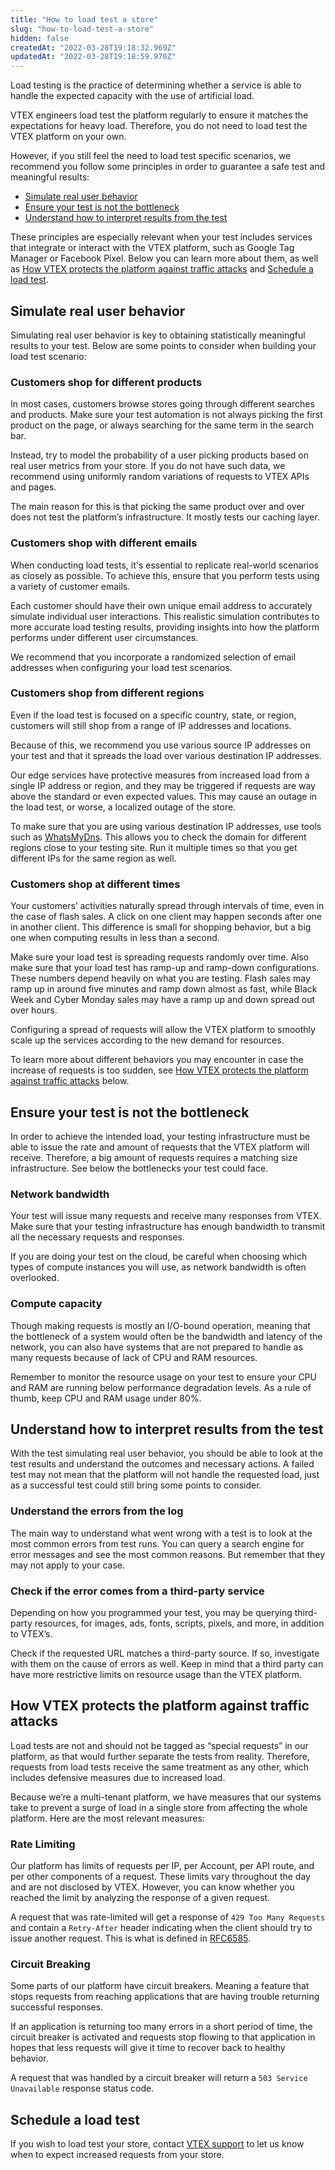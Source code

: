 ```yaml
---
title: "How to load test a store"
slug: "how-to-load-test-a-store"
hidden: false
createdAt: "2022-03-28T19:18:32.969Z"
updatedAt: "2022-03-28T19:18:59.970Z"
---
```

Load testing is the practice of determining whether a service is able to handle the expected capacity with the use of artificial load.

VTEX engineers load test the platform regularly to ensure it matches the expectations for heavy load. Therefore, you do not need to load test the VTEX platform on your own.

However, if you still feel the need to load test specific scenarios, we recommend you follow some principles in order to guarantee a safe test and meaningful results:

- [Simulate real user behavior](#simulate-real-user-behavior)
- [Ensure your test is not the bottleneck](#ensure-your-test-is-not-the-bottleneck)
- [Understand how to interpret results from the test](#understand-how-to-interpret-results-from-the-test)

These principles are especially relevant when your test includes services that integrate or interact with the VTEX platform, such as Google Tag Manager or Facebook Pixel. Below you can learn more about them, as well as [How VTEX protects the platform against traffic attacks](#how-vtex-protects-the-platform-against-traffic-attacks) and [Schedule a load test](#schedule-a-load-test).

## Simulate real user behavior

Simulating real user behavior is key to obtaining statistically meaningful results to your test. Below are some points to consider when building your load test scenario:

### Customers shop for different products

In most cases, customers browse stores going through different searches and products. Make sure your test automation is not always picking the first product on the page, or always searching for the same term in the search bar.

Instead, try to model the probability of a user picking products based on real user metrics from your store. If you do not have such data, we recommend using uniformly random variations of requests to VTEX APIs and pages.

The main reason for this is that picking the same product over and over does not test the platform’s infrastructure. It mostly tests our caching layer.

### Customers shop with different emails

When conducting load tests, it's essential to replicate real-world scenarios as closely as possible. To achieve this, ensure that you perform tests using a variety of customer emails.

Each customer should have their own unique email address to accurately simulate individual user interactions. This realistic simulation contributes to more accurate load testing results, providing insights into how the platform performs under different user circumstances.

We recommend that you incorporate a randomized selection of email addresses when configuring your load test scenarios.

### Customers shop from different regions

Even if the load test is focused on a specific country, state, or region, customers will still shop from a range of IP addresses and locations.

Because of this, we recommend you use various source IP addresses on your test and that it spreads the load over various destination IP addresses.

Our edge services have protective measures from increased load from a single IP address or region, and they may be triggered if requests are way above the standard or even expected values. This may cause an outage in the load test, or worse, a localized outage of the store.

To make sure that you are using various destination IP addresses, use tools such as [WhatsMyDns](https://www.whatsmydns.net/#A/). This allows you to check the domain for different regions close to your testing site. Run it multiple times so that you get different IPs for the same region as well.

### Customers shop at different times

Your customers’ activities naturally spread through intervals of time, even in the case of flash sales. A click on one client may happen seconds after one in another client. This difference is small for shopping behavior, but a big one when computing results in less than a second.

Make sure your load test is spreading requests randomly over time. Also make sure that your load test has ramp-up and ramp-down configurations. These numbers depend heavily on what you are testing. Flash sales may ramp up in around five minutes and ramp down almost as fast, while Black Week and Cyber Monday sales may have a ramp up and down spread out over hours.

Configuring a spread of requests will allow the VTEX platform to smoothly scale up the services according to the new demand for resources. 

To learn more about different behaviors you may encounter in case the increase of requests is too sudden, see [How VTEX protects the platform against traffic attacks](#how-vtex-protects-the-platform-against-traffic-attacks) below. 

## Ensure your test is not the bottleneck

In order to achieve the intended load, your testing infrastructure must be able to issue the rate and amount of requests that the VTEX platform will receive. Therefore, a big amount of requests requires a matching size infrastructure. See below the bottlenecks your test could face.

### Network bandwidth

Your test will issue many requests and receive many responses from VTEX. Make sure that your testing infrastructure has enough bandwidth to transmit all the necessary requests and responses.

If you are doing your test on the cloud, be careful when choosing which types of compute instances you will use, as network bandwidth is often overlooked.

### Compute capacity

Though making requests is mostly an I/O-bound operation, meaning that the bottleneck of a system would often be the bandwidth and latency of the network, you can also have systems that are not prepared to handle as many requests because of lack of CPU and RAM resources.

Remember to monitor the resource usage on your test to ensure your CPU and RAM are running below performance degradation levels. As a rule of thumb, keep CPU and RAM usage under 80%.

## Understand how to interpret results from the test

With the test simulating real user behavior, you should be able to look at the test results and understand the outcomes and necessary actions. A failed test may not mean that the platform will not handle the requested load, just as a successful test could still bring some points to consider.

### Understand the errors from the log

The main way to understand what went wrong with a test is to look at the most common errors from test runs. You can query a search engine for error messages and see the most common reasons. But remember that they may not apply to your case.

### Check if the error comes from a third-party service

Depending on how you programmed your test, you may be querying third-party resources, for images, ads, fonts, scripts, pixels, and more, in addition to VTEX’s.

Check if the requested URL matches a third-party source. If so, investigate with them on the cause of errors as well. Keep in mind that a third party can have more restrictive limits on resource usage than the VTEX platform.

## How VTEX protects the platform against traffic attacks

Load tests are not and should not be tagged as “special requests” in our platform, as that would further separate the tests from reality. Therefore, requests from load tests receive the same treatment as any other, which includes defensive measures due to increased load.

Because we’re a multi-tenant platform, we have measures that our systems take to prevent a surge of load in a single store from affecting the whole platform. Here are the most relevant measures:

### Rate Limiting

Our platform has limits of requests per IP, per Account, per API route, and per other components of a request. These limits vary throughout the day and are not disclosed by VTEX. However, you can know whether you reached the limit by analyzing the response of a given request.

A request that was rate-limited will get a response of `429 Too Many Requests` and contain a `Retry-After` header indicating when the client should try to issue another request. This is what is defined in [RFC6585](https://httpstatuses.com/429).

### Circuit Breaking

Some parts of our platform have circuit breakers. Meaning a feature that stops requests from reaching applications that are having trouble returning successful responses. 

If an application is returning too many errors in a short period of time, the circuit breaker is activated and requests stop flowing to that application in hopes that less requests will give it time to recover back to healthy behavior.
    
A request that was handled by a circuit breaker will return a `503 Service Unavailable` response status code.

## Schedule a load test

If you wish to load test your store, contact [VTEX support](https://help.vtex.com/en/support) to let us know when to expect increased requests from your store.
